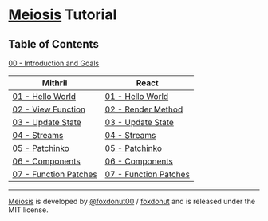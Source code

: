 # [Meiosis](https://meiosis.js.org) Tutorial

## Table of Contents

[00 - Introduction and Goals](00-introduction.html)

| Mithril | React |
|---------|-------|
| [01 - Hello World](01-hello-world-mithril.html) | [01 - Hello World](01-hello-world-react.html) |
| [02 - View Function](02-view-function-mithril.html) | [02 - Render Method](02-render-method-react.html) |
| [03 - Update State](03-update-state-mithril.html) | [03 - Update State](03-update-state-react.html) |
| [04 - Streams](04-streams-mithril.html) | [04 - Streams](04-streams-react.html) |
| [05 - Patchinko](05-patchinko-mithril.html) | [05 - Patchinko](05-patchinko-react.html) |
| [06 - Components](06-components-mithril.html) | [06 - Components](06-components-react.html) |
| [07 - Function Patches](07-function-patches-mithril.html) | [07 - Function Patches](07-function-patches-react.html) |

-----

[Meiosis](https://meiosis.js.org) is developed by [@foxdonut00](http://twitter.com/foxdonut00) / [foxdonut](https://github.com/foxdonut) and is released under the MIT license.
